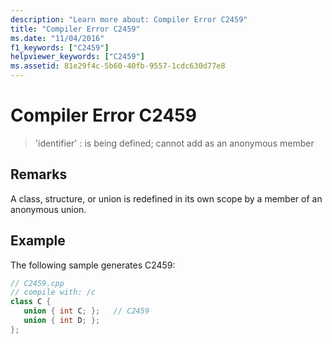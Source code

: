 ```yaml
---
description: "Learn more about: Compiler Error C2459"
title: "Compiler Error C2459"
ms.date: "11/04/2016"
f1_keywords: ["C2459"]
helpviewer_keywords: ["C2459"]
ms.assetid: 81e29f4c-5b60-40fb-9557-1cdc630d77e8
---
```

# Compiler Error C2459

> 'identifier' : is being defined; cannot add as an anonymous member

## Remarks

A class, structure, or union is redefined in its own scope by a member of an anonymous union.

## Example

The following sample generates C2459:

```cpp
// C2459.cpp
// compile with: /c
class C {
   union { int C; };   // C2459
   union { int D; };
};
```
